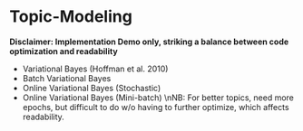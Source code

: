 # Topic-Modeling

**Disclaimer: Implementation Demo only, striking a balance between code optimization and readability**

* Variational Bayes (Hoffman et al. 2010)
 * Batch Variational Bayes
 * Online Variational Bayes (Stochastic)
 * Online Variational Bayes (Mini-batch)
 \nNB: For better topics, need more epochs, but difficult to do w/o having to further optimize, which affects readability.
